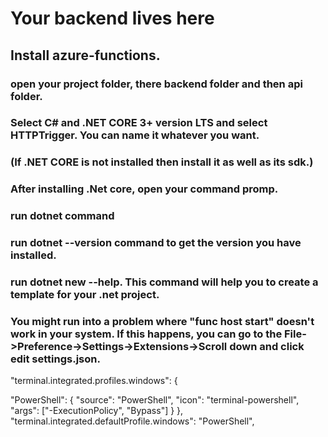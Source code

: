 # Your backend lives here
## Install azure-functions.
### open your project folder, there backend folder and then api folder.
### Select C# and .NET CORE 3+ version LTS and select HTTPTrigger. You can name it whatever you want.
### (If .NET CORE is not installed then install it as well as its sdk.)
### After installing .Net core, open your command promp.
### run dotnet command
### run dotnet --version command to get the version you have installed.
### run dotnet new --help. This command will help you to create a template for your .net project.

 ### You might run into a problem where "func host start" doesn't work in your system. If this happens, you can go to the File->Preference->Settings->Extensions->Scroll down and click edit settings.json.

"terminal.integrated.profiles.windows": {

 "PowerShell": {
"source": "PowerShell",
"icon": "terminal-powershell",
"args": ["-ExecutionPolicy", "Bypass"]
}
},
"terminal.integrated.defaultProfile.windows": "PowerShell",

